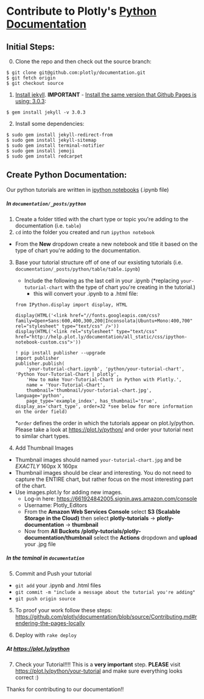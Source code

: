 # Contribute to Plotly's [Python Documentation](https://plot.ly/python/)
## Initial Steps:
0. Clone the repo and then check out the source branch:

  ```
  $ git clone git@github.com:plotly/documentation.git
  $ git fetch origin
  $ git checkout source
  ```
1. [Install jekyll](http://jekyllrb.com/docs/installation/). <b>IMPORTANT</b> - [Install the same version that Github Pages is using: 3.0.3](https://pages.github.com/versions/):

  ```
  $ gem install jekyll -v 3.0.3
  ```
2. Install some dependencies:

  ```
  $ sudo gem install jekyll-redirect-from
  $ sudo gem install jekyll-sitemap
  $ sudo gem install terminal-notifier
  $ sudo gem install jemoji
  $ sudo gem install redcarpet
  ```

## Create Python Documentation:
Our python tutorials are written in [ipython notebooks](http://ipython.org/notebook.html) (.ipynb file)
##### In `documentation/_posts/python`
1. Create a folder titled with the chart type or topic you're adding to the documentation (i.e. `table`)  
2. `cd` into the folder you created and run `ipython notebook`
  - From the <b>New</b> dropdown create a new notebook and title it based on the type of chart you're adding to the documentation.
3. Base your tutorial structure off of one of our exsisting tutorials (i.e. `documentation/_posts/python/table/table.ipynb`)
      - Include the following as the last cell in your .ipynb (*replacing `your-tutorial-chart` with the type of chart you're creating in the tutorial.) 
        * this will convert your .ipynb to a .html file:
      ```
      from IPython.display import display, HTML
      
      display(HTML('<link href="//fonts.googleapis.com/css?family=Open+Sans:600,400,300,200|Inconsolata|Ubuntu+Mono:400,700" rel="stylesheet" type="text/css" />'))
      display(HTML('<link rel="stylesheet" type="text/css" href="http://help.plot.ly/documentation/all_static/css/ipython-notebook-custom.css">'))
      
      ! pip install publisher --upgrade
      import publisher
      publisher.publish(
          'your-tutorial-chart.ipynb', 'python/your-tutorial-chart', 'Python Your-Tutorial-Chart | plotly',
          'How to make Your-Tutorial-Chart in Python with Plotly.',
          name = 'Your-Tutorial-Chart',
          thumbnail='thumbnail/your-tutorial-chart.jpg', language='python',
          page_type='example_index', has_thumbnail='true', display_as='chart_type', order=32 *see below for more information on the order field)  
      ```
      *`order` defines the order in which the tutorials appear on plot.ly/python. Please take a look at https://plot.ly/python/ and order your tutorial next to similar chart types.
  
4. Add Thumbnail Images
  - Thumbnail images should named `your-tutorial-chart.jpg` and be *EXACTLY* 160px X 160px
  - Thumbnail images should be clear and interesting. You do not need to capture the ENTIRE chart, but rather focus on the most interesting part of the chart. 
  - Use images.plot.ly for adding new images. 
    - Log-in here: https://661924842005.signin.aws.amazon.com/console
    - Username: Plotly_Editors
    - From the <b>Amazon Web Services Console</b> select <b>S3 (Scalable Storage in the Cloud)</b> then select <b>plotly-tutorials</b> -> <b>plotly-documentation</b> -> <b>thumbnail</b>
    - Now from <b>All Buckets /plotly-tutorials/plotly-documentation/thumbnail</b> select the <b>Actions</b> dropdown and <b>upload</b> your .jpg file
    
##### In the teminal in `documentation`
5. Commit and Push your tutorial
  - `git add` your .ipynb and .html files
  - `git commit -m "include a message about the tutorial you're adding"`
  - `git push origin source`

5. To proof your work follow these steps: https://github.com/plotly/documentation/blob/source/Contributing.md#rendering-the-pages-locally 

6. Deploy with `rake deploy`

##### At https://plot.ly/python
7. Check your Tutorial!!!! This is a <b>very important</b> step.
  <b>PLEASE</b> visit https://plot.ly/python/your-tutorial and make sure everything looks correct :)

Thanks for contributing to our documentation!!
